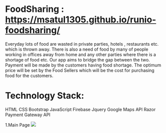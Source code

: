 # FoodSharing : https://msatul1305.github.io/runio-foodsharing/
Everyday lots of food are wasted in private parties, hotels , restaurants etc. which is thrown away. There is also a need of food by many of people working in offices away from home and any other parties where there is a shortage of food etc. Our app aims to bridge the gap between the two.  
Payment will be made by the customers having food shortage.
The optimum price will be set by the Food Sellers which will be the cost for purchasing food for the customers.
<h1>Technology Stack:</h1>
HTML
CSS
Bootstrap
JavaScript
Firebase
Jquery
Google Maps API
Razor Payment Gateway API

1.Main Page
<img src="image/index.jpg"></img>

